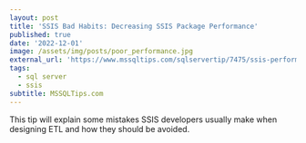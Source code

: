 ```yaml
---
layout: post
title: 'SSIS Bad Habits: Decreasing SSIS Package Performance'
published: true
date: '2022-12-01'
image: /assets/img/posts/poor_performance.jpg
external_url: 'https://www.mssqltips.com/sqlservertip/7475/ssis-performance-tuning-design-etl-pipelines/?_utm_source=HadiFadlallah'
tags:
  - sql server
  - ssis
subtitle: MSSQLTips.com
---
```

This tip will explain some mistakes SSIS developers usually make when designing ETL and how they should be avoided.
